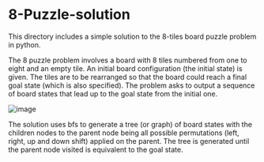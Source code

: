 # 8-Puzzle-solution

This directory includes a simple solution to the 8-tiles board puzzle problem in python.

The 8 puzzle problem involves a board with 8 tiles numbered from one to eight and an empty tile. An initial board configuration (the initial state) is given. The tiles are to be rearranged so that the board could reach a final goal state (which is also specified). The problem asks to output a sequence of board states that lead up to the goal state from the initial one.

![image](https://user-images.githubusercontent.com/87657352/149614642-65e50fa9-9cba-4f77-b76f-0fbcd6df52f6.png)

The solution uses bfs to generate a tree (or graph) of board states with the children nodes to the parent node being all possible permutations (left, right, up and down shift) applied on the parent. The tree is generated until the parent node visited is equivalent to the goal state.
